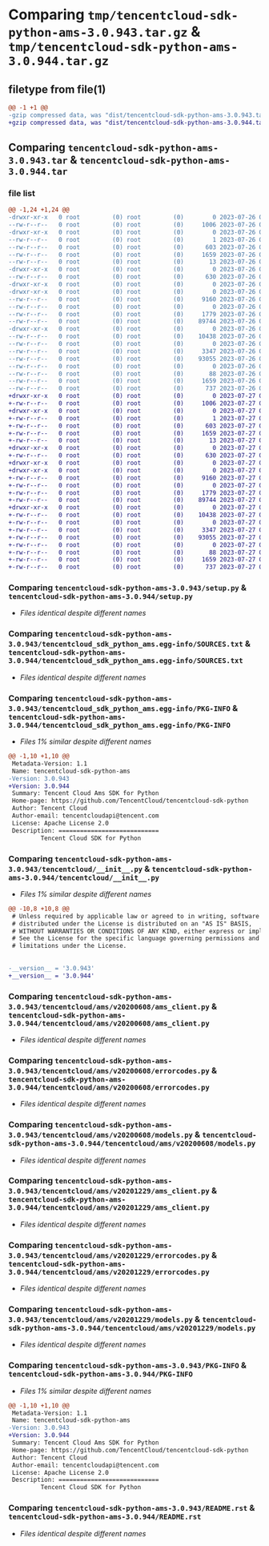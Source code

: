 # Comparing `tmp/tencentcloud-sdk-python-ams-3.0.943.tar.gz` & `tmp/tencentcloud-sdk-python-ams-3.0.944.tar.gz`

## filetype from file(1)

```diff
@@ -1 +1 @@
-gzip compressed data, was "dist/tencentcloud-sdk-python-ams-3.0.943.tar", last modified: Wed Jul 26 00:16:45 2023, max compression
+gzip compressed data, was "dist/tencentcloud-sdk-python-ams-3.0.944.tar", last modified: Thu Jul 27 02:07:13 2023, max compression
```

## Comparing `tencentcloud-sdk-python-ams-3.0.943.tar` & `tencentcloud-sdk-python-ams-3.0.944.tar`

### file list

```diff
@@ -1,24 +1,24 @@
-drwxr-xr-x   0 root         (0) root         (0)        0 2023-07-26 00:16:45.000000 tencentcloud-sdk-python-ams-3.0.943/
--rw-r--r--   0 root         (0) root         (0)     1006 2023-07-26 00:16:45.000000 tencentcloud-sdk-python-ams-3.0.943/setup.py
-drwxr-xr-x   0 root         (0) root         (0)        0 2023-07-26 00:16:45.000000 tencentcloud-sdk-python-ams-3.0.943/tencentcloud_sdk_python_ams.egg-info/
--rw-r--r--   0 root         (0) root         (0)        1 2023-07-26 00:16:45.000000 tencentcloud-sdk-python-ams-3.0.943/tencentcloud_sdk_python_ams.egg-info/dependency_links.txt
--rw-r--r--   0 root         (0) root         (0)      603 2023-07-26 00:16:45.000000 tencentcloud-sdk-python-ams-3.0.943/tencentcloud_sdk_python_ams.egg-info/SOURCES.txt
--rw-r--r--   0 root         (0) root         (0)     1659 2023-07-26 00:16:45.000000 tencentcloud-sdk-python-ams-3.0.943/tencentcloud_sdk_python_ams.egg-info/PKG-INFO
--rw-r--r--   0 root         (0) root         (0)       13 2023-07-26 00:16:45.000000 tencentcloud-sdk-python-ams-3.0.943/tencentcloud_sdk_python_ams.egg-info/top_level.txt
-drwxr-xr-x   0 root         (0) root         (0)        0 2023-07-26 00:16:45.000000 tencentcloud-sdk-python-ams-3.0.943/tencentcloud/
--rw-r--r--   0 root         (0) root         (0)      630 2023-07-26 00:16:45.000000 tencentcloud-sdk-python-ams-3.0.943/tencentcloud/__init__.py
-drwxr-xr-x   0 root         (0) root         (0)        0 2023-07-26 00:16:45.000000 tencentcloud-sdk-python-ams-3.0.943/tencentcloud/ams/
-drwxr-xr-x   0 root         (0) root         (0)        0 2023-07-26 00:16:45.000000 tencentcloud-sdk-python-ams-3.0.943/tencentcloud/ams/v20200608/
--rw-r--r--   0 root         (0) root         (0)     9160 2023-07-26 00:16:45.000000 tencentcloud-sdk-python-ams-3.0.943/tencentcloud/ams/v20200608/ams_client.py
--rw-r--r--   0 root         (0) root         (0)        0 2023-07-26 00:16:45.000000 tencentcloud-sdk-python-ams-3.0.943/tencentcloud/ams/v20200608/__init__.py
--rw-r--r--   0 root         (0) root         (0)     1779 2023-07-26 00:16:45.000000 tencentcloud-sdk-python-ams-3.0.943/tencentcloud/ams/v20200608/errorcodes.py
--rw-r--r--   0 root         (0) root         (0)    89744 2023-07-26 00:16:45.000000 tencentcloud-sdk-python-ams-3.0.943/tencentcloud/ams/v20200608/models.py
-drwxr-xr-x   0 root         (0) root         (0)        0 2023-07-26 00:16:45.000000 tencentcloud-sdk-python-ams-3.0.943/tencentcloud/ams/v20201229/
--rw-r--r--   0 root         (0) root         (0)    10438 2023-07-26 00:16:45.000000 tencentcloud-sdk-python-ams-3.0.943/tencentcloud/ams/v20201229/ams_client.py
--rw-r--r--   0 root         (0) root         (0)        0 2023-07-26 00:16:45.000000 tencentcloud-sdk-python-ams-3.0.943/tencentcloud/ams/v20201229/__init__.py
--rw-r--r--   0 root         (0) root         (0)     3347 2023-07-26 00:16:45.000000 tencentcloud-sdk-python-ams-3.0.943/tencentcloud/ams/v20201229/errorcodes.py
--rw-r--r--   0 root         (0) root         (0)    93055 2023-07-26 00:16:45.000000 tencentcloud-sdk-python-ams-3.0.943/tencentcloud/ams/v20201229/models.py
--rw-r--r--   0 root         (0) root         (0)        0 2023-07-26 00:16:45.000000 tencentcloud-sdk-python-ams-3.0.943/tencentcloud/ams/__init__.py
--rw-r--r--   0 root         (0) root         (0)       88 2023-07-26 00:16:45.000000 tencentcloud-sdk-python-ams-3.0.943/setup.cfg
--rw-r--r--   0 root         (0) root         (0)     1659 2023-07-26 00:16:45.000000 tencentcloud-sdk-python-ams-3.0.943/PKG-INFO
--rw-r--r--   0 root         (0) root         (0)      737 2023-07-26 00:16:45.000000 tencentcloud-sdk-python-ams-3.0.943/README.rst
+drwxr-xr-x   0 root         (0) root         (0)        0 2023-07-27 02:07:13.000000 tencentcloud-sdk-python-ams-3.0.944/
+-rw-r--r--   0 root         (0) root         (0)     1006 2023-07-27 02:07:13.000000 tencentcloud-sdk-python-ams-3.0.944/setup.py
+drwxr-xr-x   0 root         (0) root         (0)        0 2023-07-27 02:07:13.000000 tencentcloud-sdk-python-ams-3.0.944/tencentcloud_sdk_python_ams.egg-info/
+-rw-r--r--   0 root         (0) root         (0)        1 2023-07-27 02:07:13.000000 tencentcloud-sdk-python-ams-3.0.944/tencentcloud_sdk_python_ams.egg-info/dependency_links.txt
+-rw-r--r--   0 root         (0) root         (0)      603 2023-07-27 02:07:13.000000 tencentcloud-sdk-python-ams-3.0.944/tencentcloud_sdk_python_ams.egg-info/SOURCES.txt
+-rw-r--r--   0 root         (0) root         (0)     1659 2023-07-27 02:07:13.000000 tencentcloud-sdk-python-ams-3.0.944/tencentcloud_sdk_python_ams.egg-info/PKG-INFO
+-rw-r--r--   0 root         (0) root         (0)       13 2023-07-27 02:07:13.000000 tencentcloud-sdk-python-ams-3.0.944/tencentcloud_sdk_python_ams.egg-info/top_level.txt
+drwxr-xr-x   0 root         (0) root         (0)        0 2023-07-27 02:07:13.000000 tencentcloud-sdk-python-ams-3.0.944/tencentcloud/
+-rw-r--r--   0 root         (0) root         (0)      630 2023-07-27 02:07:13.000000 tencentcloud-sdk-python-ams-3.0.944/tencentcloud/__init__.py
+drwxr-xr-x   0 root         (0) root         (0)        0 2023-07-27 02:07:13.000000 tencentcloud-sdk-python-ams-3.0.944/tencentcloud/ams/
+drwxr-xr-x   0 root         (0) root         (0)        0 2023-07-27 02:07:13.000000 tencentcloud-sdk-python-ams-3.0.944/tencentcloud/ams/v20200608/
+-rw-r--r--   0 root         (0) root         (0)     9160 2023-07-27 02:07:13.000000 tencentcloud-sdk-python-ams-3.0.944/tencentcloud/ams/v20200608/ams_client.py
+-rw-r--r--   0 root         (0) root         (0)        0 2023-07-27 02:07:13.000000 tencentcloud-sdk-python-ams-3.0.944/tencentcloud/ams/v20200608/__init__.py
+-rw-r--r--   0 root         (0) root         (0)     1779 2023-07-27 02:07:13.000000 tencentcloud-sdk-python-ams-3.0.944/tencentcloud/ams/v20200608/errorcodes.py
+-rw-r--r--   0 root         (0) root         (0)    89744 2023-07-27 02:07:13.000000 tencentcloud-sdk-python-ams-3.0.944/tencentcloud/ams/v20200608/models.py
+drwxr-xr-x   0 root         (0) root         (0)        0 2023-07-27 02:07:13.000000 tencentcloud-sdk-python-ams-3.0.944/tencentcloud/ams/v20201229/
+-rw-r--r--   0 root         (0) root         (0)    10438 2023-07-27 02:07:13.000000 tencentcloud-sdk-python-ams-3.0.944/tencentcloud/ams/v20201229/ams_client.py
+-rw-r--r--   0 root         (0) root         (0)        0 2023-07-27 02:07:13.000000 tencentcloud-sdk-python-ams-3.0.944/tencentcloud/ams/v20201229/__init__.py
+-rw-r--r--   0 root         (0) root         (0)     3347 2023-07-27 02:07:13.000000 tencentcloud-sdk-python-ams-3.0.944/tencentcloud/ams/v20201229/errorcodes.py
+-rw-r--r--   0 root         (0) root         (0)    93055 2023-07-27 02:07:13.000000 tencentcloud-sdk-python-ams-3.0.944/tencentcloud/ams/v20201229/models.py
+-rw-r--r--   0 root         (0) root         (0)        0 2023-07-27 02:07:13.000000 tencentcloud-sdk-python-ams-3.0.944/tencentcloud/ams/__init__.py
+-rw-r--r--   0 root         (0) root         (0)       88 2023-07-27 02:07:13.000000 tencentcloud-sdk-python-ams-3.0.944/setup.cfg
+-rw-r--r--   0 root         (0) root         (0)     1659 2023-07-27 02:07:13.000000 tencentcloud-sdk-python-ams-3.0.944/PKG-INFO
+-rw-r--r--   0 root         (0) root         (0)      737 2023-07-27 02:07:13.000000 tencentcloud-sdk-python-ams-3.0.944/README.rst
```

### Comparing `tencentcloud-sdk-python-ams-3.0.943/setup.py` & `tencentcloud-sdk-python-ams-3.0.944/setup.py`

 * *Files identical despite different names*

### Comparing `tencentcloud-sdk-python-ams-3.0.943/tencentcloud_sdk_python_ams.egg-info/SOURCES.txt` & `tencentcloud-sdk-python-ams-3.0.944/tencentcloud_sdk_python_ams.egg-info/SOURCES.txt`

 * *Files identical despite different names*

### Comparing `tencentcloud-sdk-python-ams-3.0.943/tencentcloud_sdk_python_ams.egg-info/PKG-INFO` & `tencentcloud-sdk-python-ams-3.0.944/tencentcloud_sdk_python_ams.egg-info/PKG-INFO`

 * *Files 1% similar despite different names*

```diff
@@ -1,10 +1,10 @@
 Metadata-Version: 1.1
 Name: tencentcloud-sdk-python-ams
-Version: 3.0.943
+Version: 3.0.944
 Summary: Tencent Cloud Ams SDK for Python
 Home-page: https://github.com/TencentCloud/tencentcloud-sdk-python
 Author: Tencent Cloud
 Author-email: tencentcloudapi@tencent.com
 License: Apache License 2.0
 Description: ============================
         Tencent Cloud SDK for Python
```

### Comparing `tencentcloud-sdk-python-ams-3.0.943/tencentcloud/__init__.py` & `tencentcloud-sdk-python-ams-3.0.944/tencentcloud/__init__.py`

 * *Files 1% similar despite different names*

```diff
@@ -10,8 +10,8 @@
 # Unless required by applicable law or agreed to in writing, software
 # distributed under the License is distributed on an "AS IS" BASIS,
 # WITHOUT WARRANTIES OR CONDITIONS OF ANY KIND, either express or implied.
 # See the License for the specific language governing permissions and
 # limitations under the License.
 
 
-__version__ = '3.0.943'
+__version__ = '3.0.944'
```

### Comparing `tencentcloud-sdk-python-ams-3.0.943/tencentcloud/ams/v20200608/ams_client.py` & `tencentcloud-sdk-python-ams-3.0.944/tencentcloud/ams/v20200608/ams_client.py`

 * *Files identical despite different names*

### Comparing `tencentcloud-sdk-python-ams-3.0.943/tencentcloud/ams/v20200608/errorcodes.py` & `tencentcloud-sdk-python-ams-3.0.944/tencentcloud/ams/v20200608/errorcodes.py`

 * *Files identical despite different names*

### Comparing `tencentcloud-sdk-python-ams-3.0.943/tencentcloud/ams/v20200608/models.py` & `tencentcloud-sdk-python-ams-3.0.944/tencentcloud/ams/v20200608/models.py`

 * *Files identical despite different names*

### Comparing `tencentcloud-sdk-python-ams-3.0.943/tencentcloud/ams/v20201229/ams_client.py` & `tencentcloud-sdk-python-ams-3.0.944/tencentcloud/ams/v20201229/ams_client.py`

 * *Files identical despite different names*

### Comparing `tencentcloud-sdk-python-ams-3.0.943/tencentcloud/ams/v20201229/errorcodes.py` & `tencentcloud-sdk-python-ams-3.0.944/tencentcloud/ams/v20201229/errorcodes.py`

 * *Files identical despite different names*

### Comparing `tencentcloud-sdk-python-ams-3.0.943/tencentcloud/ams/v20201229/models.py` & `tencentcloud-sdk-python-ams-3.0.944/tencentcloud/ams/v20201229/models.py`

 * *Files identical despite different names*

### Comparing `tencentcloud-sdk-python-ams-3.0.943/PKG-INFO` & `tencentcloud-sdk-python-ams-3.0.944/PKG-INFO`

 * *Files 1% similar despite different names*

```diff
@@ -1,10 +1,10 @@
 Metadata-Version: 1.1
 Name: tencentcloud-sdk-python-ams
-Version: 3.0.943
+Version: 3.0.944
 Summary: Tencent Cloud Ams SDK for Python
 Home-page: https://github.com/TencentCloud/tencentcloud-sdk-python
 Author: Tencent Cloud
 Author-email: tencentcloudapi@tencent.com
 License: Apache License 2.0
 Description: ============================
         Tencent Cloud SDK for Python
```

### Comparing `tencentcloud-sdk-python-ams-3.0.943/README.rst` & `tencentcloud-sdk-python-ams-3.0.944/README.rst`

 * *Files identical despite different names*

